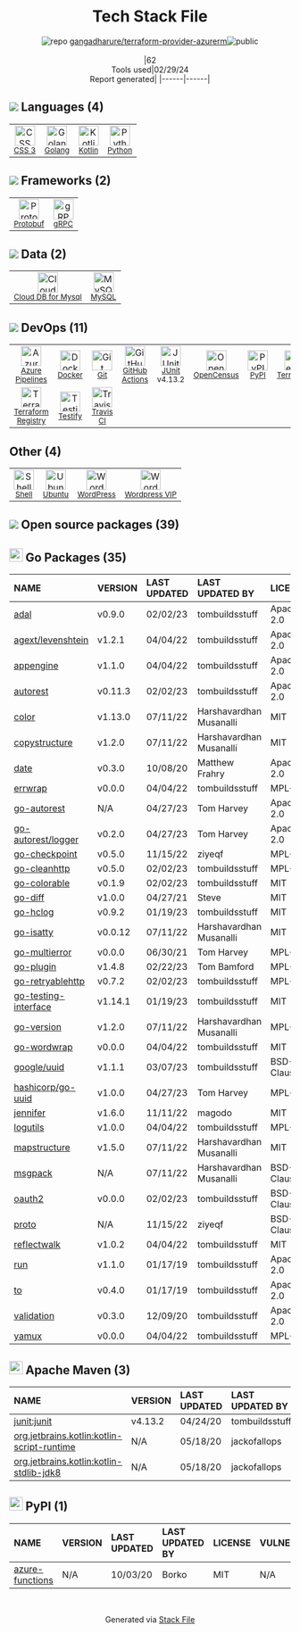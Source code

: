 <!--
&lt;--- Readme.md Snippet without images Start ---&gt;
## Tech Stack
gangadharure/terraform-provider-azurerm is built on the following main stack:

- [Golang](http://golang.org/) – Languages
- [Kotlin](https://kotlinlang.org/) – Languages
- [Python](https://www.python.org) – Languages
- [Protobuf](https://developers.google.com/protocol-buffers/) – Serialization Frameworks
- [gRPC](https://grpc.io/) – Remote Procedure Call (RPC)
- [Cloud DB for Mysql](https://www.ncloud.com/product/database/cloudDbMysql) – SQL Database as a Service
- [MySQL](http://www.mysql.com) – Databases
- [Azure Pipelines](https://azure.microsoft.com/ko-kr/services/devops/pipelines/) – Continuous Integration
- [Docker](https://www.docker.com/) – Virtual Machine Platforms & Containers
- [GitHub Actions](https://github.com/features/actions) – Continuous Integration
- [JUnit](http://junit.org/) – Testing Frameworks
- [OpenCensus](https://opencensus.io/) – Monitoring Tools
- [Terraform](https://www.terraform.io/) – Server Configuration and Automation
- [Testify](https://github.com/stretchr/testify) – Go Testing
- [Travis CI](http://travis-ci.com/) – Continuous Integration
- [Shell](https://en.wikipedia.org/wiki/Shell_script) – Shells
- [Ubuntu](http://www.ubuntu.com/) – Operating Systems
- [WordPress](http://wordpress.org) – Self-Hosted Blogging / CMS

Full tech stack [here](/techstack.md)

&lt;--- Readme.md Snippet without images End ---&gt;

&lt;--- Readme.md Snippet with images Start ---&gt;
## Tech Stack
gangadharure/terraform-provider-azurerm is built on the following main stack:

- <img width='25' height='25' src='https://img.stackshare.io/service/1005/O6AczwfV_400x400.png' alt='Golang'/> [Golang](http://golang.org/) – Languages
- <img width='25' height='25' src='https://img.stackshare.io/service/3750/pCfEzr6L.png' alt='Kotlin'/> [Kotlin](https://kotlinlang.org/) – Languages
- <img width='25' height='25' src='https://img.stackshare.io/service/993/pUBY5pVj.png' alt='Python'/> [Python](https://www.python.org) – Languages
- <img width='25' height='25' src='https://img.stackshare.io/service/4393/ma2jqJKH_400x400.png' alt='Protobuf'/> [Protobuf](https://developers.google.com/protocol-buffers/) – Serialization Frameworks
- <img width='25' height='25' src='https://img.stackshare.io/service/4670/default_d811b0ac72205af84aca21f967594338580be913.png' alt='gRPC'/> [gRPC](https://grpc.io/) – Remote Procedure Call (RPC)
- <img width='25' height='25' src='https://img.stackshare.io/service/21275/default_078eb0ae2b56280a937ed073a3ba4332291f9ba8.png' alt='Cloud DB for Mysql'/> [Cloud DB for Mysql](https://www.ncloud.com/product/database/cloudDbMysql) – SQL Database as a Service
- <img width='25' height='25' src='https://img.stackshare.io/service/1025/logo-mysql-170x170.png' alt='MySQL'/> [MySQL](http://www.mysql.com) – Databases
- <img width='25' height='25' src='https://img.stackshare.io/service/10164/528389819366_e7a0672f0480b3e98d21_512.png' alt='Azure Pipelines'/> [Azure Pipelines](https://azure.microsoft.com/ko-kr/services/devops/pipelines/) – Continuous Integration
- <img width='25' height='25' src='https://img.stackshare.io/service/586/n4u37v9t_400x400.png' alt='Docker'/> [Docker](https://www.docker.com/) – Virtual Machine Platforms & Containers
- <img width='25' height='25' src='https://img.stackshare.io/service/11563/actions.png' alt='GitHub Actions'/> [GitHub Actions](https://github.com/features/actions) – Continuous Integration
- <img width='25' height='25' src='https://img.stackshare.io/service/2020/874086.png' alt='JUnit'/> [JUnit](http://junit.org/) – Testing Frameworks
- <img width='25' height='25' src='https://img.stackshare.io/service/10794/EpBd2Xrw_400x400.jpg' alt='OpenCensus'/> [OpenCensus](https://opencensus.io/) – Monitoring Tools
- <img width='25' height='25' src='https://img.stackshare.io/service/1276/default_2316907c4199f912e2ed79cbdb99025c9e5e2665.png' alt='Terraform'/> [Terraform](https://www.terraform.io/) – Server Configuration and Automation
- <img width='25' height='25' src='https://img.stackshare.io/service/8695/stretchr.png' alt='Testify'/> [Testify](https://github.com/stretchr/testify) – Go Testing
- <img width='25' height='25' src='https://img.stackshare.io/service/460/Lu6cGu0z_400x400.png' alt='Travis CI'/> [Travis CI](http://travis-ci.com/) – Continuous Integration
- <img width='25' height='25' src='https://img.stackshare.io/service/4631/default_c2062d40130562bdc836c13dbca02d318205a962.png' alt='Shell'/> [Shell](https://en.wikipedia.org/wiki/Shell_script) – Shells
- <img width='25' height='25' src='https://img.stackshare.io/service/3511/cof_orange_hex.jpg' alt='Ubuntu'/> [Ubuntu](http://www.ubuntu.com/) – Operating Systems
- <img width='25' height='25' src='https://img.stackshare.io/service/250/logo.png' alt='WordPress'/> [WordPress](http://wordpress.org) – Self-Hosted Blogging / CMS

Full tech stack [here](/techstack.md)

&lt;--- Readme.md Snippet with images End ---&gt;
-->
<div align="center">

# Tech Stack File
![](https://img.stackshare.io/repo.svg "repo") [gangadharure/terraform-provider-azurerm](https://github.com/gangadharure/terraform-provider-azurerm)![](https://img.stackshare.io/public_badge.svg "public")
<br/><br/>
|62<br/>Tools used|02/29/24 <br/>Report generated|
|------|------|
</div>

## <img src='https://img.stackshare.io/languages.svg'/> Languages (4)
<table><tr>
  <td align='center'>
  <img width='36' height='36' src='https://img.stackshare.io/service/6727/css.png' alt='CSS 3'>
  <br>
  <sub><a href="https://developer.mozilla.org/en-US/docs/Web/CSS/CSS3">CSS 3</a></sub>
  <br>
  <sub></sub>
</td>

<td align='center'>
  <img width='36' height='36' src='https://img.stackshare.io/service/1005/O6AczwfV_400x400.png' alt='Golang'>
  <br>
  <sub><a href="http://golang.org/">Golang</a></sub>
  <br>
  <sub></sub>
</td>

<td align='center'>
  <img width='36' height='36' src='https://img.stackshare.io/service/3750/pCfEzr6L.png' alt='Kotlin'>
  <br>
  <sub><a href="https://kotlinlang.org/">Kotlin</a></sub>
  <br>
  <sub></sub>
</td>

<td align='center'>
  <img width='36' height='36' src='https://img.stackshare.io/service/993/pUBY5pVj.png' alt='Python'>
  <br>
  <sub><a href="https://www.python.org">Python</a></sub>
  <br>
  <sub></sub>
</td>

</tr>
</table>

## <img src='https://img.stackshare.io/frameworks.svg'/> Frameworks (2)
<table><tr>
  <td align='center'>
  <img width='36' height='36' src='https://img.stackshare.io/service/4393/ma2jqJKH_400x400.png' alt='Protobuf'>
  <br>
  <sub><a href="https://developers.google.com/protocol-buffers/">Protobuf</a></sub>
  <br>
  <sub></sub>
</td>

<td align='center'>
  <img width='36' height='36' src='https://img.stackshare.io/service/4670/default_d811b0ac72205af84aca21f967594338580be913.png' alt='gRPC'>
  <br>
  <sub><a href="https://grpc.io/">gRPC</a></sub>
  <br>
  <sub></sub>
</td>

</tr>
</table>

## <img src='https://img.stackshare.io/databases.svg'/> Data (2)
<table><tr>
  <td align='center'>
  <img width='36' height='36' src='https://img.stackshare.io/service/21275/default_078eb0ae2b56280a937ed073a3ba4332291f9ba8.png' alt='Cloud DB for Mysql'>
  <br>
  <sub><a href="https://www.ncloud.com/product/database/cloudDbMysql">Cloud DB for Mysql</a></sub>
  <br>
  <sub></sub>
</td>

<td align='center'>
  <img width='36' height='36' src='https://img.stackshare.io/service/1025/logo-mysql-170x170.png' alt='MySQL'>
  <br>
  <sub><a href="http://www.mysql.com">MySQL</a></sub>
  <br>
  <sub></sub>
</td>

</tr>
</table>

## <img src='https://img.stackshare.io/devops.svg'/> DevOps (11)
<table><tr>
  <td align='center'>
  <img width='36' height='36' src='https://img.stackshare.io/service/10164/528389819366_e7a0672f0480b3e98d21_512.png' alt='Azure Pipelines'>
  <br>
  <sub><a href="https://azure.microsoft.com/ko-kr/services/devops/pipelines/">Azure Pipelines</a></sub>
  <br>
  <sub></sub>
</td>

<td align='center'>
  <img width='36' height='36' src='https://img.stackshare.io/service/586/n4u37v9t_400x400.png' alt='Docker'>
  <br>
  <sub><a href="https://www.docker.com/">Docker</a></sub>
  <br>
  <sub></sub>
</td>

<td align='center'>
  <img width='36' height='36' src='https://img.stackshare.io/service/1046/git.png' alt='Git'>
  <br>
  <sub><a href="http://git-scm.com/">Git</a></sub>
  <br>
  <sub></sub>
</td>

<td align='center'>
  <img width='36' height='36' src='https://img.stackshare.io/service/11563/actions.png' alt='GitHub Actions'>
  <br>
  <sub><a href="https://github.com/features/actions">GitHub Actions</a></sub>
  <br>
  <sub></sub>
</td>

<td align='center'>
  <img width='36' height='36' src='https://img.stackshare.io/service/2020/874086.png' alt='JUnit'>
  <br>
  <sub><a href="http://junit.org/">JUnit</a></sub>
  <br>
  <sub>v4.13.2</sub>
</td>

<td align='center'>
  <img width='36' height='36' src='https://img.stackshare.io/service/10794/EpBd2Xrw_400x400.jpg' alt='OpenCensus'>
  <br>
  <sub><a href="https://opencensus.io/">OpenCensus</a></sub>
  <br>
  <sub></sub>
</td>

<td align='center'>
  <img width='36' height='36' src='https://img.stackshare.io/service/12572/-RIWgodF_400x400.jpg' alt='PyPI'>
  <br>
  <sub><a href="https://pypi.org/">PyPI</a></sub>
  <br>
  <sub></sub>
</td>

<td align='center'>
  <img width='36' height='36' src='https://img.stackshare.io/service/1276/default_2316907c4199f912e2ed79cbdb99025c9e5e2665.png' alt='Terraform'>
  <br>
  <sub><a href="https://www.terraform.io/">Terraform</a></sub>
  <br>
  <sub></sub>
</td>

</tr>
<tr>
  <td align='center'>
  <img width='36' height='36' src='https://img.stackshare.io/package_manager/49093/default_cdf079d244bded073d455911e6ce679abb1b77ab.png' alt='Terraform Registry'>
  <br>
  <sub><a href="https://registry.terraform.io/">Terraform Registry</a></sub>
  <br>
  <sub></sub>
</td>

<td align='center'>
  <img width='36' height='36' src='https://img.stackshare.io/service/8695/stretchr.png' alt='Testify'>
  <br>
  <sub><a href="https://github.com/stretchr/testify">Testify</a></sub>
  <br>
  <sub></sub>
</td>

<td align='center'>
  <img width='36' height='36' src='https://img.stackshare.io/service/460/Lu6cGu0z_400x400.png' alt='Travis CI'>
  <br>
  <sub><a href="http://travis-ci.com/">Travis CI</a></sub>
  <br>
  <sub></sub>
</td>

</tr>
</table>

## Other (4)
<table><tr>
  <td align='center'>
  <img width='36' height='36' src='https://img.stackshare.io/service/4631/default_c2062d40130562bdc836c13dbca02d318205a962.png' alt='Shell'>
  <br>
  <sub><a href="https://en.wikipedia.org/wiki/Shell_script">Shell</a></sub>
  <br>
  <sub></sub>
</td>

<td align='center'>
  <img width='36' height='36' src='https://img.stackshare.io/service/3511/cof_orange_hex.jpg' alt='Ubuntu'>
  <br>
  <sub><a href="http://www.ubuntu.com/">Ubuntu</a></sub>
  <br>
  <sub></sub>
</td>

<td align='center'>
  <img width='36' height='36' src='https://img.stackshare.io/service/250/logo.png' alt='WordPress'>
  <br>
  <sub><a href="http://wordpress.org">WordPress</a></sub>
  <br>
  <sub></sub>
</td>

<td align='center'>
  <img width='36' height='36' src='https://img.stackshare.io/service/4932/zJsuwh_O_normal.png' alt='Wordpress VIP'>
  <br>
  <sub><a href="http://tcog.news.com.au/">Wordpress VIP</a></sub>
  <br>
  <sub></sub>
</td>

</tr>
</table>


## <img src='https://img.stackshare.io/group.svg' /> Open source packages (39)</h2>

## <img width='24' height='24' src='https://img.stackshare.io/service/21112/default_1346bbda8fe03e4dce5601323a3ca47a10c1ae36.png'/> Go Packages (35)

|NAME|VERSION|LAST UPDATED|LAST UPDATED BY|LICENSE|VULNERABILITIES|
|:------|:------|:------|:------|:------|:------|
|[adal](https://pkg.go.dev/github.com/Azure/go-autorest/autorest/adal)|v0.9.0|02/02/23|tombuildsstuff |Apache-2.0|N/A|
|[agext/levenshtein](https://pkg.go.dev/github.com/agext/levenshtein)|v1.2.1|04/04/22|tombuildsstuff |Apache-2.0|N/A|
|[appengine](https://pkg.go.dev/google.golang.org/appengine)|v1.1.0|04/04/22|tombuildsstuff |Apache-2.0|N/A|
|[autorest](https://pkg.go.dev/github.com/Azure/go-autorest/autorest)|v0.11.3|02/02/23|tombuildsstuff |Apache-2.0|N/A|
|[color](https://pkg.go.dev/github.com/fatih/color)|v1.13.0|07/11/22|Harshavardhan Musanalli |MIT|N/A|
|[copystructure](https://pkg.go.dev/github.com/mitchellh/copystructure)|v1.2.0|07/11/22|Harshavardhan Musanalli |MIT|N/A|
|[date](https://pkg.go.dev/github.com/Azure/go-autorest/autorest/date)|v0.3.0|10/08/20|Matthew Frahry |Apache-2.0|N/A|
|[errwrap](https://pkg.go.dev/github.com/hashicorp/errwrap)|v0.0.0|04/04/22|tombuildsstuff |MPL-2.0|N/A|
|[go-autorest](https://pkg.go.dev/github.com/Azure/go-autorest)|N/A|04/27/23|Tom Harvey |Apache-2.0|N/A|
|[go-autorest/logger](https://pkg.go.dev/github.com/Azure/go-autorest/logger)|v0.2.0|04/27/23|Tom Harvey |Apache-2.0|N/A|
|[go-checkpoint](https://pkg.go.dev/github.com/hashicorp/go-checkpoint)|v0.5.0|11/15/22|ziyeqf |MPL-2.0|N/A|
|[go-cleanhttp](https://pkg.go.dev/github.com/hashicorp/go-cleanhttp)|v0.5.0|02/02/23|tombuildsstuff |MPL-2.0|N/A|
|[go-colorable](https://pkg.go.dev/github.com/mattn/go-colorable)|v0.1.9|02/02/23|tombuildsstuff |MIT|N/A|
|[go-diff](https://pkg.go.dev/github.com/sergi/go-diff)|v1.0.0|04/27/21|Steve |MIT|N/A|
|[go-hclog](https://pkg.go.dev/github.com/hashicorp/go-hclog)|v0.9.2|01/19/23|tombuildsstuff |MIT|N/A|
|[go-isatty](https://pkg.go.dev/github.com/mattn/go-isatty)|v0.0.12|07/11/22|Harshavardhan Musanalli |MIT|N/A|
|[go-multierror](https://pkg.go.dev/github.com/hashicorp/go-multierror)|v0.0.0|06/30/21|Tom Harvey |MPL-2.0|N/A|
|[go-plugin](https://pkg.go.dev/github.com/hashicorp/go-plugin)|v1.4.8|02/22/23|Tom Bamford |MPL-2.0|N/A|
|[go-retryablehttp](https://pkg.go.dev/github.com/hashicorp/go-retryablehttp)|v0.7.2|02/02/23|tombuildsstuff |MPL-2.0|N/A|
|[go-testing-interface](https://pkg.go.dev/github.com/mitchellh/go-testing-interface)|v1.14.1|01/19/23|tombuildsstuff |MIT|N/A|
|[go-version](https://pkg.go.dev/github.com/hashicorp/go-version)|v1.2.0|07/11/22|Harshavardhan Musanalli |MPL-2.0|N/A|
|[go-wordwrap](https://pkg.go.dev/github.com/mitchellh/go-wordwrap)|v0.0.0|04/04/22|tombuildsstuff |MIT|N/A|
|[google/uuid](https://pkg.go.dev/github.com/google/uuid)|v1.1.1|03/07/23|tombuildsstuff |BSD-3-Clause|N/A|
|[hashicorp/go-uuid](https://pkg.go.dev/github.com/hashicorp/go-uuid)|v1.0.0|04/27/23|Tom Harvey |MPL-2.0|N/A|
|[jennifer](https://pkg.go.dev/github.com/dave/jennifer)|v1.6.0|11/11/22|magodo |MIT|N/A|
|[logutils](https://pkg.go.dev/github.com/hashicorp/logutils)|v1.0.0|04/04/22|tombuildsstuff |MPL-2.0|N/A|
|[mapstructure](https://pkg.go.dev/github.com/mitchellh/mapstructure)|v1.5.0|07/11/22|Harshavardhan Musanalli |MIT|N/A|
|[msgpack](https://pkg.go.dev/github.com/vmihailenco/msgpack)|N/A|07/11/22|Harshavardhan Musanalli |BSD-2-Clause|N/A|
|[oauth2](https://pkg.go.dev/golang.org/x/oauth2)|v0.0.0|02/02/23|tombuildsstuff |BSD-3-Clause|N/A|
|[proto](https://pkg.go.dev/github.com/golang/protobuf/proto)|N/A|11/15/22|ziyeqf |BSD-3-Clause|N/A|
|[reflectwalk](https://pkg.go.dev/github.com/mitchellh/reflectwalk)|v1.0.2|04/04/22|tombuildsstuff |MIT|N/A|
|[run](https://pkg.go.dev/github.com/oklog/run)|v1.1.0|01/17/19|tombuildsstuff |Apache-2.0|N/A|
|[to](https://pkg.go.dev/github.com/Azure/go-autorest/autorest/to)|v0.4.0|01/17/19|tombuildsstuff |Apache-2.0|N/A|
|[validation](https://pkg.go.dev/github.com/Azure/go-autorest/autorest/validation)|v0.3.0|12/09/20|tombuildsstuff |Apache-2.0|N/A|
|[yamux](https://pkg.go.dev/github.com/hashicorp/yamux)|v0.0.0|04/04/22|tombuildsstuff |MPL-2.0|N/A|


## <img width='24' height='24' src='https://img.stackshare.io/package_manager/977/default_9833f2ef0bbc2a946b4cc5e9307264033361076b.png'/> Apache Maven (3)

|NAME|VERSION|LAST UPDATED|LAST UPDATED BY|LICENSE|VULNERABILITIES|
|:------|:------|:------|:------|:------|:------|
|[junit:junit](http://junit.org)|v4.13.2|04/24/20|tombuildsstuff |EPL-1.0|N/A|
|[org.jetbrains.kotlin:kotlin-script-runtime](https://kotlinlang.org/)|N/A|05/18/20|jackofallops |Apache-2.0|N/A|
|[org.jetbrains.kotlin:kotlin-stdlib-jdk8](https://kotlinlang.org/)|N/A|05/18/20|jackofallops |Apache-2.0|N/A|


## <img width='24' height='24' src='https://img.stackshare.io/service/12572/-RIWgodF_400x400.jpg'/> PyPI (1)

|NAME|VERSION|LAST UPDATED|LAST UPDATED BY|LICENSE|VULNERABILITIES|
|:------|:------|:------|:------|:------|:------|
|[azure-functions](https://pypi.org/project/azure-functions)|N/A|10/03/20|Borko |MIT|N/A|

<br/>
<div align='center'>

Generated via [Stack File](https://github.com/marketplace/stack-file)
